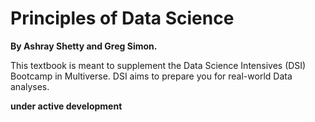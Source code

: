 # Principles of Data Science

**By Ashray Shetty and Greg Simon.**

This textbook is meant to supplement the Data Science Intensives (DSI) Bootcamp in Multiverse. DSI aims to prepare you for real-world Data analyses.

**under active development**
